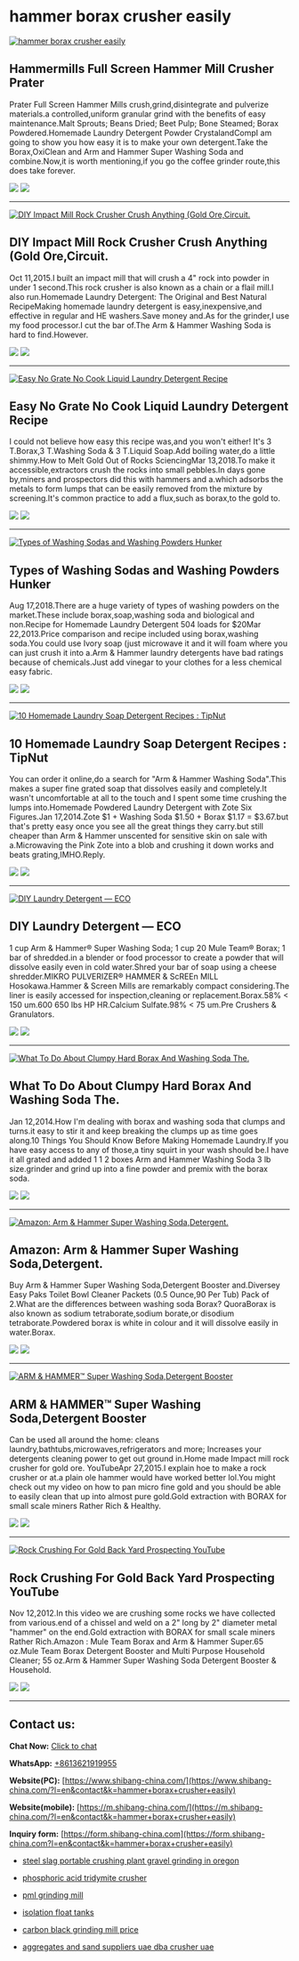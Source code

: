 # hammer borax crusher easily

<a href="https://swt.shibang-china.com/?l=en&img&k=hammer+borax+crusher+easily" target="_blank">![hammer borax crusher easily](http://static.shibang-china.com/all-800x300/814.jpg)</a>

## Hammermills Full Screen Hammer Mill Crusher Prater
Prater Full Screen Hammer Mills crush,grind,disintegrate and pulverize materials.a controlled,uniform granular grind with the benefits of easy maintenance.Malt Sprouts; Beans Dried; Beet Pulp; Bone Steamed; Borax Powdered.Homemade Laundry Detergent Powder CrystalandCompI am going to show you how easy it is to make your own detergent.Take the Borax,OxiClean and Arm and Hammer Super Washing Soda and combine.Now,it is worth mentioning,if you go the coffee grinder route,this does take forever.


<a href="https://whatsapp.shibangsoft.com/WhatsApp.php" target="_blank" title="WhatsApp">![](http://static.shibang-china.com/icon/whatsapp.png)</a> <a href="https://swt.shibang-china.com/?l=en&icon&k=hammer+borax+crusher+easily" target="_blank">![](http://static.shibang-china.com/icon/chat-en.png)</a>

---

<a href="https://swt.shibang-china.com/?l=en&img&k=hammer+borax+crusher+easily" target="_blank">![DIY Impact Mill Rock Crusher Crush Anything (Gold Ore,Circuit.](http://static.shibang-china.com/all-800x300/960.jpg)</a>

## DIY Impact Mill Rock Crusher Crush Anything (Gold Ore,Circuit.
Oct 11,2015.I built an impact mill that will crush a 4&quot; rock into powder in under 1 second.This rock crusher is also known as a chain or a flail mill.I also run.Homemade Laundry Detergent: The Original and Best Natural RecipeMaking homemade laundry detergent is easy,inexpensive,and effective in regular and HE washers.Save money and.As for the grinder,I use my food processor.I cut the bar of.The Arm &amp; Hammer Washing Soda is hard to find.However.


<a href="https://whatsapp.shibangsoft.com/WhatsApp.php" target="_blank" title="WhatsApp">![](http://static.shibang-china.com/icon/whatsapp.png)</a> <a href="https://swt.shibang-china.com/?l=en&icon&k=hammer+borax+crusher+easily" target="_blank">![](http://static.shibang-china.com/icon/chat-en.png)</a>

---

<a href="https://swt.shibang-china.com/?l=en&img&k=hammer+borax+crusher+easily" target="_blank">![Easy No Grate No Cook Liquid Laundry Detergent Recipe](http://static.shibang-china.com/all-800x300/1499.jpg)</a>

## Easy No Grate No Cook Liquid Laundry Detergent Recipe
I could not believe how easy this recipe was,and you won&#39;t either! It&#39;s 3 T.Borax,3 T.Washing Soda &amp; 3 T.Liquid Soap.Add boiling water,do a little shimmy.How to Melt Gold Out of Rocks SciencingMar 13,2018.To make it accessible,extractors crush the rocks into small pebbles.In days gone by,miners and prospectors did this with hammers and a.which adsorbs the metals to form lumps that can be easily removed from the mixture by screening.It&#39;s common practice to add a flux,such as borax,to the gold to.


<a href="https://whatsapp.shibangsoft.com/WhatsApp.php" target="_blank" title="WhatsApp">![](http://static.shibang-china.com/icon/whatsapp.png)</a> <a href="https://swt.shibang-china.com/?l=en&icon&k=hammer+borax+crusher+easily" target="_blank">![](http://static.shibang-china.com/icon/chat-en.png)</a>

---

<a href="https://swt.shibang-china.com/?l=en&img&k=hammer+borax+crusher+easily" target="_blank">![Types of Washing Sodas and Washing Powders Hunker](http://static.shibang-china.com/all-800x300/125.jpg)</a>

## Types of Washing Sodas and Washing Powders Hunker
Aug 17,2018.There are a huge variety of types of washing powders on the market.These include borax,soap,washing soda and biological and non.Recipe for Homemade Laundry Detergent 504 loads for $20Mar 22,2013.Price comparison and recipe included using borax,washing soda.You could use Ivory soap (just microwave it and it will foam where you can just crush it into a.Arm &amp; Hammer laundry detergents have bad ratings because of chemicals.Just add vinegar to your clothes for a less chemical easy fabric.


<a href="https://whatsapp.shibangsoft.com/WhatsApp.php" target="_blank" title="WhatsApp">![](http://static.shibang-china.com/icon/whatsapp.png)</a> <a href="https://swt.shibang-china.com/?l=en&icon&k=hammer+borax+crusher+easily" target="_blank">![](http://static.shibang-china.com/icon/chat-en.png)</a>

---

<a href="https://swt.shibang-china.com/?l=en&img&k=hammer+borax+crusher+easily" target="_blank">![10 Homemade Laundry Soap Detergent Recipes : TipNut](http://static.shibang-china.com/all-800x300/750.jpg)</a>

## 10 Homemade Laundry Soap Detergent Recipes : TipNut
You can order it online,do a search for "Arm &amp; Hammer Washing Soda".This makes a super fine grated soap that dissolves easily and completely.It wasn&#39;t uncomfortable at all to the touch and I spent some time crushing the lumps into.Homemade Powdered Laundry Detergent with Zote Six Figures.Jan 17,2014.Zote $1 + Washing Soda $1.50 + Borax $1.17 = $3.67.but that&#39;s pretty easy once you see all the great things they carry.but still cheaper than Arm &amp; Hammer unscented for sensitive skin on sale with a.Microwaving the Pink Zote into a blob and crushing it down works and beats grating,IMHO.Reply.


<a href="https://whatsapp.shibangsoft.com/WhatsApp.php" target="_blank" title="WhatsApp">![](http://static.shibang-china.com/icon/whatsapp.png)</a> <a href="https://swt.shibang-china.com/?l=en&icon&k=hammer+borax+crusher+easily" target="_blank">![](http://static.shibang-china.com/icon/chat-en.png)</a>

---

<a href="https://swt.shibang-china.com/?l=en&img&k=hammer+borax+crusher+easily" target="_blank">![DIY Laundry Detergent — ECO](http://static.shibang-china.com/all-800x300/809.jpg)</a>

## DIY Laundry Detergent — ECO
1 cup Arm &amp; Hammer® Super Washing Soda; 1 cup 20 Mule Team® Borax; 1 bar of shredded.in a blender or food processor to create a powder that will dissolve easily even in cold water.Shred your bar of soap using a cheese shredder.MIKRO PULVERIZER® HAMMER &amp; ScREEn MILL Hosokawa.Hammer &amp; Screen Mills are remarkably compact considering.The liner is easily accessed for inspection,cleaning or replacement.Borax.58% &lt; 150 um.600 650 lbs HP HR.Calcium Sulfate.98% &lt; 75 um.Pre Crushers &amp; Granulators.


<a href="https://whatsapp.shibangsoft.com/WhatsApp.php" target="_blank" title="WhatsApp">![](http://static.shibang-china.com/icon/whatsapp.png)</a> <a href="https://swt.shibang-china.com/?l=en&icon&k=hammer+borax+crusher+easily" target="_blank">![](http://static.shibang-china.com/icon/chat-en.png)</a>

---

<a href="https://swt.shibang-china.com/?l=en&img&k=hammer+borax+crusher+easily" target="_blank">![What To Do About Clumpy Hard Borax And Washing Soda The.](http://static.shibang-china.com/all-800x300/1138.jpg)</a>

## What To Do About Clumpy Hard Borax And Washing Soda The.
Jan 12,2014.How I&#39;m dealing with borax and washing soda that clumps and turns.it easy to stir it and keep breaking the clumps up as time goes along.10 Things You Should Know Before Making Homemade Laundry.If you have easy access to any of those,a tiny squirt in your wash should be.I have it all grated and added 1 1 2 boxes Arm and Hammer Washing Soda 3 lb size.grinder and grind up into a fine powder and premix with the borax soda.


<a href="https://whatsapp.shibangsoft.com/WhatsApp.php" target="_blank" title="WhatsApp">![](http://static.shibang-china.com/icon/whatsapp.png)</a> <a href="https://swt.shibang-china.com/?l=en&icon&k=hammer+borax+crusher+easily" target="_blank">![](http://static.shibang-china.com/icon/chat-en.png)</a>

---

<a href="https://swt.shibang-china.com/?l=en&img&k=hammer+borax+crusher+easily" target="_blank">![Amazon: Arm &amp; Hammer Super Washing Soda,Detergent.](http://static.shibang-china.com/all-800x300/1276.jpg)</a>

## Amazon: Arm &amp; Hammer Super Washing Soda,Detergent.
Buy Arm &amp; Hammer Super Washing Soda,Detergent Booster and.Diversey Easy Paks Toilet Bowl Cleaner Packets (0.5 Ounce,90 Per Tub) Pack of 2.What are the differences between washing soda Borax? QuoraBorax is also known as sodium tetraborate,sodium borate,or disodium tetraborate.Powdered borax is white in colour and it will dissolve easily in water.Borax.


<a href="https://whatsapp.shibangsoft.com/WhatsApp.php" target="_blank" title="WhatsApp">![](http://static.shibang-china.com/icon/whatsapp.png)</a> <a href="https://swt.shibang-china.com/?l=en&icon&k=hammer+borax+crusher+easily" target="_blank">![](http://static.shibang-china.com/icon/chat-en.png)</a>

---

<a href="https://swt.shibang-china.com/?l=en&img&k=hammer+borax+crusher+easily" target="_blank">![ARM &amp; HAMMER™ Super Washing Soda,Detergent Booster](http://static.shibang-china.com/all-800x300/745.jpg)</a>

## ARM &amp; HAMMER™ Super Washing Soda,Detergent Booster
Can be used all around the home: cleans laundry,bathtubs,microwaves,refrigerators and more; Increases your detergents cleaning power to get out ground in.Home made Impact mill rock crusher for gold ore. YouTubeApr 27,2015.I explain hoe to make a rock crusher or at.a plain ole hammer would have worked better lol﻿.You might check out my video on how to pan micro fine gold and you should be able to easily clean that up into almost pure gold.Gold extraction with BORAX for small scale miners Rather Rich &amp; Healthy.


<a href="https://whatsapp.shibangsoft.com/WhatsApp.php" target="_blank" title="WhatsApp">![](http://static.shibang-china.com/icon/whatsapp.png)</a> <a href="https://swt.shibang-china.com/?l=en&icon&k=hammer+borax+crusher+easily" target="_blank">![](http://static.shibang-china.com/icon/chat-en.png)</a>

---

<a href="https://swt.shibang-china.com/?l=en&img&k=hammer+borax+crusher+easily" target="_blank">![Rock Crushing For Gold Back Yard Prospecting YouTube](http://static.shibang-china.com/all-800x300/270.jpg)</a>

## Rock Crushing For Gold Back Yard Prospecting YouTube
Nov 12,2012.In this video we are crushing some rocks we have collected from various.end of a chissel and weld on a 2&quot; long by 2&quot; diameter metal &quot;hammer&quot; on the end.Gold extraction with BORAX for small scale miners Rather Rich.Amazon : Mule Team Borax and Arm &amp; Hammer Super.65 oz.Mule Team Borax Detergent Booster and Multi Purpose Household Cleaner; 55 oz.Arm &amp; Hammer Super Washing Soda Detergent Booster &amp; Household.


<a href="https://whatsapp.shibangsoft.com/WhatsApp.php" target="_blank" title="WhatsApp">![](http://static.shibang-china.com/icon/whatsapp.png)</a> <a href="https://swt.shibang-china.com/?l=en&icon&k=hammer+borax+crusher+easily" target="_blank">![](http://static.shibang-china.com/icon/chat-en.png)</a>

---
## Contact us:

**Chat Now:** [Click to chat](https://swt.shibang-china.com?l=en&contact&k=hammer+borax+crusher+easily)

**WhatsApp:**  [+8613621919955](https://whatsapp.shibangsoft.com/WhatsApp.php)

**Website(PC):** [https://www.shibang-china.com/](https://www.shibang-china.com/?l=en&contact&k=hammer+borax+crusher+easily)

**Website(mobile):** [https://m.shibang-china.com/](https://m.shibang-china.com/?l=en&contact&k=hammer+borax+crusher+easily)

**Inquiry form:** [https://form.shibang-china.com](https://form.shibang-china.com?l=en&contact&k=hammer+borax+crusher+easily)

* [steel slag portable crushing plant gravel grinding in oregon](../111/steel%20slag%20portable%20crushing%20plant%20gravel%20grinding%20in%20oregon.md)

* [phosphoric acid tridymite crusher](../124/phosphoric%20acid%20tridymite%20crusher.md)

* [pml grinding mill](../122/pml%20grinding%20mill.md)

* [isolation float tanks](../117/isolation%20float%20tanks.md)

* [carbon black grinding mill price](../117/carbon%20black%20grinding%20mill%20price.md)

* [aggregates and sand suppliers uae dba crusher uae](../114/aggregates%20and%20sand%20suppliers%20uae%20dba%20crusher%20uae.md)